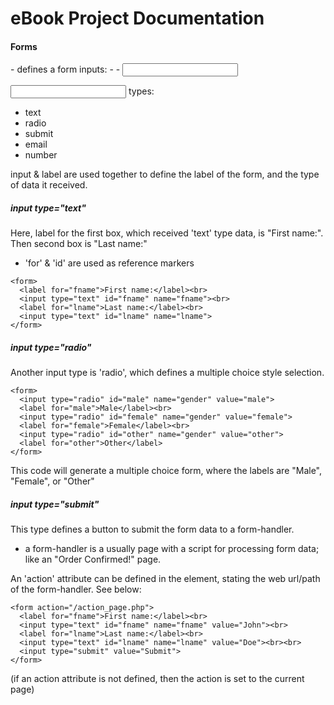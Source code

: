 # eBook Project Documentation



#### Forms
<form> - defines a form

<form> inputs:
- <label>
- <input>

<input> types:
- text
- radio
- submit
- email
- number

input & label are used together to define the label of the form, and the type of data it received.

##### input type="text"

Here, label for the first box, which received 'text' type data, is "First name:". Then second box is "Last name:"
- 'for' & 'id' are used as reference markers

```
<form>
  <label for="fname">First name:</label><br>
  <input type="text" id="fname" name="fname"><br>
  <label for="lname">Last name:</label><br>
  <input type="text" id="lname" name="lname">
</form>
```


##### input type="radio"

Another input type is 'radio', which defines a multiple choice style selection.

```
<form>
  <input type="radio" id="male" name="gender" value="male">
  <label for="male">Male</label><br>
  <input type="radio" id="female" name="gender" value="female">
  <label for="female">Female</label><br>
  <input type="radio" id="other" name="gender" value="other">
  <label for="other">Other</label>
</form>
```
This code will generate a multiple choice form, where the labels are "Male", "Female", or "Other"

##### input type="submit"

This type defines a button to submit the form data to a form-handler.
- a form-handler is a usually page with a script for processing form data; like an "Order Confirmed!" page.

An 'action' attribute can be defined in the <form> element, stating the web url/path of the form-handler.
See below:

```
<form action="/action_page.php">
  <label for="fname">First name:</label><br>
  <input type="text" id="fname" name="fname" value="John"><br>
  <label for="lname">Last name:</label><br>
  <input type="text" id="lname" name="lname" value="Doe"><br><br>
  <input type="submit" value="Submit">
</form>
```
(if an action attribute is not defined, then the action is set to the current page)
